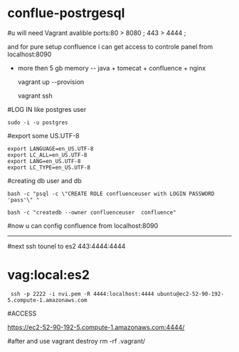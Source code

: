 # conflue-postrgesql

#u will need Vagrant avalible ports:80 > 8080 ; 443 > 4444 ; 

 and for pure setup confluence i can get access to controle panel from localhost:8090

+ more then 5 gb memory -- java + tomecat + confluence + nginx 

	vagrant up --provision

	vagrant ssh 

#LOG IN like postgres user 

	sudo -i -u postgres

#export some US.UTF-8	

	export LANGUAGE=en_US.UTF-8
	export LC_ALL=en_US.UTF-8
	export LANG=en_US.UTF-8
	export LC_TYPE=en_US.UTF-8

#creating db user and db 

	bash -c "psql -c \"CREATE ROLE confluenceuser with LOGIN PASSWORD 'pass'\" "

	bash -c "createdb --owner confluenceuser  confluence"

#now u can config confluence from localhost:8090 

-----------------------------------------------------------------------------------

#next ssh tounel to es2 443:4444:4444 
#                       vag:local:es2

	 ssh -p 2222 -i nvi.pem -R 4444:localhost:4444 ubuntu@ec2-52-90-192-5.compute-1.amazonaws.com

#ACCESS

https://ec2-52-90-192-5.compute-1.amazonaws.com:4444/

#after and use 
	vagrant destroy
	rm -rf .vagrant/

